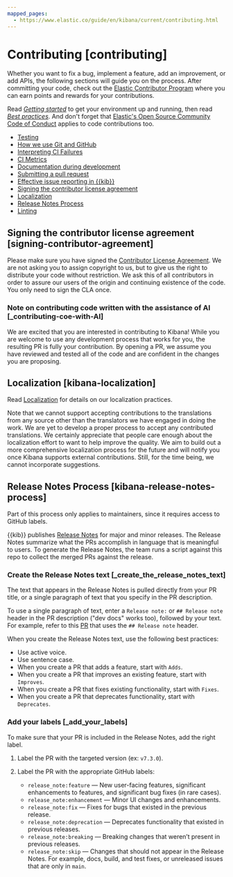 ```yaml
---
mapped_pages:
  - https://www.elastic.co/guide/en/kibana/current/contributing.html
---
```


# Contributing [contributing]

Whether you want to fix a bug, implement a feature, add an improvement, or add APIs, the following sections will guide you on the process. After committing your code, check out the [Elastic Contributor Program](https://www.elastic.co/community/contributor) where you can earn points and rewards for your contributions.

Read [*Getting started*](/extend/development-getting-started.md) to get your environment up and running, then read [*Best practices*](/extend/development-best-practices.md). And don't forget that [Elastic's Open Source Community Code of Conduct](https://www.elastic.co/community/codeofconduct) applies to code contributions too.

* [Testing](/extend/development-tests.md)
* [How we use Git and GitHub](/extend/development-github.md)
* [Interpreting CI Failures](/extend/interpreting-ci-failures.md)
* [CI Metrics](/extend/ci-metrics.md)
* [Documentation during development](docs-content://extend/contribute/index.md)
* [Submitting a pull request](/extend/development-pull-request.md)
* [Effective issue reporting in {{kib}}](/extend/kibana-issue-reporting.md)
* [Signing the contributor license agreement](#signing-contributor-agreement)
* [Localization](#kibana-localization)
* [Release Notes Process](#kibana-release-notes-process)
* [Linting](/extend/kibana-linting.md)


## Signing the contributor license agreement [signing-contributor-agreement]

Please make sure you have signed the [Contributor License Agreement](http://www.elastic.co/contributor-agreement/). We are not asking you to assign copyright to us, but to give us the right to distribute your code without restriction. We ask this of all contributors in order to assure our users of the origin and continuing existence of the code. You only need to sign the CLA once.

### Note on contributing code written with the assistance of AI [_contributing-coe-with-AI]
We are excited that you are interested in contributing to Kibana! While you are welcome to use any development process that works for you, the resulting PR is fully your contribution. By opening a PR, we assume you have reviewed and tested all of the code and are confident in the changes you are proposing.


## Localization [kibana-localization]

Read [Localization](/extend/development-best-practices.md#kibana-localization-best-practices) for details on our localization practices.

Note that we cannot support accepting contributions to the translations from any source other than the translators we have engaged in doing the work. We are yet to develop a proper process to accept any contributed translations. We certainly appreciate that people care enough about the localization effort to want to help improve the quality. We aim to build out a more comprehensive localization process for the future and will notify you once Kibana supports external contributions. Still, for the time being, we cannot incorporate suggestions.


## Release Notes Process [kibana-release-notes-process]

Part of this process only applies to maintainers, since it requires access to GitHub labels.

{{kib}} publishes [Release Notes](/release-notes/index.md) for major and minor releases. The Release Notes summarize what the PRs accomplish in language that is meaningful to users. To generate the Release Notes, the team runs a script against this repo to collect the merged PRs against the release.


### Create the Release Notes text [_create_the_release_notes_text]

The text that appears in the Release Notes is pulled directly from your PR title, or a single paragraph of text that you specify in the PR description.

To use a single paragraph of text, enter a `Release note:` or `## Release note` header in the PR description ("dev docs" works too), followed by your text. For example, refer to this [PR](https://github.com/elastic/kibana/pull/65796) that uses the `## Release note` header.

When you create the Release Notes text, use the following best practices:

* Use active voice.
* Use sentence case.
* When you create a PR that adds a feature, start with `Adds`.
* When you create a PR that improves an existing feature, start with `Improves`.
* When you create a PR that fixes existing functionality, start with `Fixes`.
* When you create a PR that deprecates functionality, start with `Deprecates`.


### Add your labels [_add_your_labels]

To make sure that your PR is included in the Release Notes, add the right label.

1. Label the PR with the targeted version (ex: `v7.3.0`).
2. Label the PR with the appropriate GitHub labels:

    * `release_note:feature` — New user-facing features, significant enhancements to features, and significant bug fixes (in rare cases).
    * `release_note:enhancement` — Minor UI changes and enhancements.
    * `release_note:fix` — Fixes for bugs that existed in the previous release.
    * `release_note:deprecation` — Deprecates functionality that existed in previous releases.
    * `release_note:breaking` — Breaking changes that weren’t present in previous releases.
    * `release_note:skip` — Changes that should not appear in the Release Notes. For example, docs, build, and test fixes, or unreleased issues that are only in `main`.








